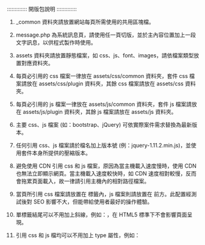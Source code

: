 ::::::::::::: 開版包說明 :::::::::::::

1. _common 資料夾請放置網站每頁所需使用的共用區塊檔。

2. message.php 為系統訊息頁，請使用任一頁切版，並於主內容位置加上一段文字訊息，以供程式製作時使用。

3. assets 資料夾請放置靜態檔案，如 css、js、font、images，請依檔案類型放置對應資料夾。

4. 每頁必引用的 css 檔案一律放在 assets/css/common 資料夾，套件 css 檔案請放在 assets/css/plugin 資料夾，其餘 css 檔案請放在 assets/css 資料夾。

5. 每頁必引用的 js 檔案一律放在 assets/js/common 資料夾，套件 js 檔案請放在 assets/js/plugin 資料夾，其餘 js 檔案請放在 assets/js 資料夾。

6. 主要 css、js 檔案 (如：bootstrap、jQuery) 可依實際案件需求替換為最新版本。

7. 任何引用 css、js 檔案請於檔名加上版本號 (例：jquery-1.11.2.min.js)，並使用套件本身所提供的壓縮版本。

8. 避免使用 CDN 引用 css 和 js 檔案，原因為當主機載入速度慢時，使用 CDN 也無法立即顯示網頁。當主機載入速度較快時，如 CDN 速度相對較慢，反而會拖累頁面載入，故一律請引用主機內的相對路徑檔案。

9. 當頁所引用 css 檔案請放置在 <head> 標籤內，js 檔案則請放置在 </body> 前方。此配置經測試後對 SEO 影響不大，但能帶給使用者最好的操作體驗。

10. 單標籤結尾可以不用加上斜線，例如：<meta name="robots" content="all" />，在 HTML5 標準下不會影響頁面呈現。

11. 引用 css 和 js 檔均可以不用加上 type 屬性，例如：<script type="text/javascript" src="assets/js/lib/jquery-1.11.2.min.js">，在 HTML5 標準下不會影響頁面呈現。

12. <a> 請一定要加上 title 屬性，此為 seo 關鍵字優化的一部份。

13. <img> 請一定要加上 alt 屬性，當圖片未載入時仍會有文字提示，同時此為 seo 關鍵字優化的一部份。

14. 原始碼縮排請統一使用 space 或 tab，請勿兩者同時混搭，在不同的編輯器可能因設定值不同，無法正常呈現縮排畫面。

15. 圖片請使用熊貓做壓縮優化(同一張圖至少要壓兩次)，減少圖片本身的大小，此為影響 SEO 的重點項目。

16. 切版頁面請記得使用 w3c validator 驗證有無符合 html5 標準規則與遺漏上述需處理的項目，減少頁面出錯的機會。

17. css 規則請一次性將容器內會用到的屬性全寫在同一個 class，避免類似 <div class="xxx yyy zzz aaa bbb ccc"> 這種寫法，如需寫多組，最多請控制在 3 組內 (不列入 bootstrap 樣式)。

18. 請勿使用 id 當做 css 樣式篩選器，許多時候撰寫 js 程式碼會用到 id，如替換掉 id 值則有可能會造成原本的 css 樣式失效。另外，也請多利用繼承的寫法，可針對容器內指定標籤下樣式，減少在 html 下 class。
